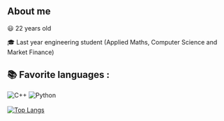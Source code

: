 ## About me
:smiley: 22 years old

🎓 Last year engineering student (Applied Maths, Computer Science and Market Finance)

## 📚 Favorite languages :
![C++](https://img.shields.io/badge/-C++-2C41CB?style=for-the-badge&logo=C%2B%2B&logoColor=white)
![Python](https://img.shields.io/badge/-Python-E15622?style=for-the-badge&logo=Python&logoColor=white)
<br><br>
[![Top Langs](https://github-readme-stats.vercel.app/api/top-langs/?username=I-Blitz&langs_count=5)](https://github.com/anuraghazra/github-readme-stats)
<br><br>
 
